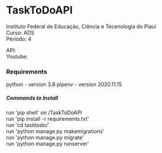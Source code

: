 # TaskToDoAPI
Instituto Federal de Educação, Ciência e Tecenologia do Piauí<br/>
Curso: ADS<br/>                Périodo: 4<br/>

API: <br/>
Youtube: 

### Requirements
python - version 3.8 
pipenv - version 2020.11.15

##### Commands to Install
run 'pip shell' on /TaskToDoAPI <br/>
run 'pip install -r requirements.txt' <br/>
run 'cd tasktodo/' <br/>
run 'python manage.py makemigrations' <br/>
run 'python manage.py migrate' <br/>
run 'python manage.py runserver' <br/>


